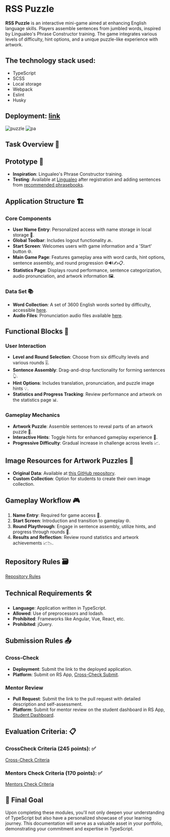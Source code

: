 # RSS Puzzle 
**RSS Puzzle** is an interactive mini-game aimed at enhancing English language skills. Players assemble sentences from jumbled words, inspired by Lingualeo's Phrase Constructor training. The game integrates various levels of difficulty, hint options, and a unique puzzle-like experience with artwork.
## The technology stack used:

-   TypeScript
-   SCSS
-   Local storage
-   Webpack
-   Eslint
-   Husky

## Deployment: [link](https://yana-dyachok.github.io/JS-FE-2023Q4/rss-puzzle/)
![puzzle](https://github.com/user-attachments/assets/b77f209a-f4ca-4f64-99b5-c3c6a7cb38b2)
![pa](https://github.com/user-attachments/assets/22100f50-c136-40a0-9b68-bc943e04872f)

## Task Overview 🧩

## Prototype 🚀

- **Inspiration**: Lingualeo's Phrase Constructor training.
- **Testing**: Available at [Lingualeo](https://lingualeo.com/ru/training/phrasePuzzle) after registration and adding sentences from [recommended phrasebooks](https://lingualeo.com/ru/dictionary/sets-recommended-phrasebooks).

## Application Structure 🏗️

### Core Components

- **User Name Entry**: Personalized access with name storage in local storage 📝.
- **Global Toolbar**: Includes logout functionality 🔙.
- **Start Screen**: Welcomes users with game information and a 'Start' button 🌐.
- **Main Game Page**: Features gameplay area with word cards, hint options, sentence assembly, and round progression ⚙️🔊✍️📋.
- **Statistics Page**: Displays round performance, sentence categorization, audio pronunciation, and artwork information 🖼️.

### Data Set 📚

- **Word Collection**: A set of 3600 English words sorted by difficulty, accessible [here](https://github.com/rolling-scopes-school/rss-puzzle-data/tree/main/data).
- **Audio Files**: Pronunciation audio files available [here](https://github.com/rolling-scopes-school/rss-puzzle-data/tree/main/files).

## Functional Blocks 🧱

### User Interaction

- **Level and Round Selection**: Choose from six difficulty levels and various rounds 🎚️.
- **Sentence Assembly**: Drag-and-drop functionality for forming sentences 👆.
- **Hint Options**: Includes translation, pronunciation, and puzzle image hints 💡.
- **Statistics and Progress Tracking**: Review performance and artwork on the statistics page 📊.

### Gameplay Mechanics

- **Artwork Puzzle**: Assemble sentences to reveal parts of an artwork puzzle 🧩.
- **Interactive Hints**: Toggle hints for enhanced gameplay experience 🔄.
- **Progressive Difficulty**: Gradual increase in challenge across levels 📈.

## Image Resources for Artwork Puzzles 🌠

- **Original Data**: Available at [this GitHub repository](https://github.com/rolling-scopes-school/rss-puzzle-data/tree/main/images).
- **Custom Collection**: Option for students to create their own image collection.

## Gameplay Workflow 🎮

1. **Name Entry**: Required for game access 🚪.
2. **Start Screen**: Introduction and transition to gameplay 🌐.
3. **Round Playthrough**: Engage in sentence assembly, utilize hints, and progress through rounds 🔁.
4. **Results and Reflection**: Review round statistics and artwork achievements 📈📉.

## Repository Rules 🗃️

[Repository Rules](./RepositoryRules.md)

## Technical Requirements 🛠️

- **Language**: Application written in TypeScript.
- **Allowed**: Use of preprocessors and lodash.
- **Prohibited**: Frameworks like Angular, Vue, React, etc.
- **Prohibited**: jQuery.

## Submission Rules 📤

### Cross-Check

- **Deployment**: Submit the link to the deployed application.
- **Platform**: Submit on RS App, [Cross-Check Submit](https://app.rs.school/course/student/cross-check-submit?course=js-fe-2023Q4).

### Mentor Review

- **Pull Request**: Submit the link to the pull request with detailed description and self-assessment.
- **Platform**: Submit for mentor review on the student dashboard in RS App, [Student Dashboard](https://app.rs.school/course/student/dashboard?course=js-fe-2023Q4).

## Evaluation Criteria: 📋

### CrossCheck Criteria (245 points): ✅

[Cross-Check Criteria](./CrossCheckCriteria.md)

### Mentors Check Criteria (170 points): ✅

[Mentors Check Criteria](./MentorsCheckCriteria.md)

## 🌟 Final Goal

Upon completing these modules, you'll not only deepen your understanding of TypeScript but also have a personalized showcase of your learning journey. This documentation will serve as a valuable asset in your portfolio, demonstrating your commitment and expertise in TypeScript.